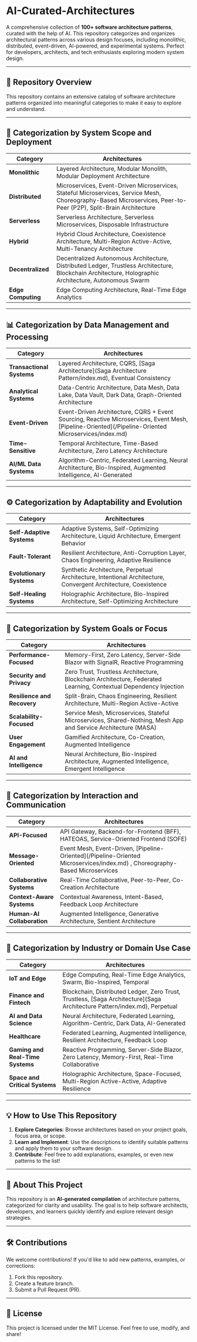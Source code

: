 # AI-Curated-Architectures

A comprehensive collection of **100+ software architecture patterns**, curated with the help of AI. This repository categorizes and organizes architectural patterns across various design focuses, including monolithic, distributed, event-driven, AI-powered, and experimental systems. Perfect for developers, architects, and tech enthusiasts exploring modern system design.

---

## 📂 **Repository Overview**
This repository contains an extensive catalog of software architecture patterns organized into meaningful categories to make it easy to explore and understand.

---

## 🧩 **Categorization by System Scope and Deployment**
| **Category**               | **Architectures**                                                                                               |
|----------------------------|-----------------------------------------------------------------------------------------------------------------|
| **Monolithic**             | Layered Architecture, Modular Monolith, Modular Deployment Architecture                                        |
| **Distributed**            | Microservices, Event-Driven Microservices, Stateful Microservices, Service Mesh, Choreography-Based Microservices, Peer-to-Peer (P2P), Split-Brain Architecture |
| **Serverless**             | Serverless Architecture, Serverless Microservices, Disposable Infrastructure                                   |
| **Hybrid**                 | Hybrid Cloud Architecture, Coexistence Architecture, Multi-Region Active-Active, Multi-Tenancy Architecture    |
| **Decentralized**          | Decentralized Autonomous Architecture, Distributed Ledger, Trustless Architecture, Blockchain Architecture, Holographic Architecture, Autonomous Swarm |
| **Edge Computing**         | Edge Computing Architecture, Real-Time Edge Analytics                                                         |

---

## 📊 **Categorization by Data Management and Processing**
| **Category**               | **Architectures**                                                                                               |
|----------------------------|-----------------------------------------------------------------------------------------------------------------|
| **Transactional Systems**  | Layered Architecture, CQRS, [Saga Architecture](Saga Architecture Pattern/index.md), Eventual Consistency                                             |
| **Analytical Systems**     | Data-Centric Architecture, Data Mesh, Data Lake, Data Vault, Dark Data, Graph-Oriented Architecture              |
| **Event-Driven**           | Event-Driven Architecture, CQRS + Event Sourcing, Reactive Microservices, Event Mesh, [Pipeline-Oriented](/Pipeline-Oriented Microservices/index.md)          |
| **Time-Sensitive**         | Temporal Architecture, Time-Based Architecture, Zero Latency Architecture                                      |
| **AI/ML Data Systems**     | Algorithm-Centric, Federated Learning, Neural Architecture, Bio-Inspired, Augmented Intelligence, AI-Generated   |

---

## ⚙️ **Categorization by Adaptability and Evolution**
| **Category**               | **Architectures**                                                                                               |
|----------------------------|-----------------------------------------------------------------------------------------------------------------|
| **Self-Adaptive Systems**  | Adaptive Systems, Self-Optimizing Architecture, Liquid Architecture, Emergent Behavior                          |
| **Fault-Tolerant**         | Resilient Architecture, Anti-Corruption Layer, Chaos Engineering, Adaptive Resilience                           |
| **Evolutionary Systems**   | Synthetic Architecture, Perpetual Architecture, Intentional Architecture, Convergent Architecture, Coexistence  |
| **Self-Healing Systems**   | Holographic Architecture, Bio-Inspired Architecture, Self-Optimizing Architecture                              |

---

## 🚀 **Categorization by System Goals or Focus**
| **Category**                   | **Architectures**                                                                                                 |
|--------------------------------|-------------------------------------------------------------------------------------------------------------------|
| **Performance-Focused**        | Memory-First, Zero Latency, Server-Side Blazor with SignalR, Reactive Programming                                 |
| **Security and Privacy**       | Zero Trust, Trustless Architecture, Blockchain Architecture, Federated Learning, Contextual Dependency Injection  |
| **Resilience and Recovery**    | Split-Brain, Chaos Engineering, Resilient Architecture, Multi-Region Active-Active                                |
| **Scalability-Focused**        | Service Mesh, Microservices, Stateful Microservices, Shared-Nothing, Mesh App and Service Architecture (MASA)      |
| **User Engagement**            | Gamified Architecture, Co-Creation, Augmented Intelligence                                                        |
| **AI and Intelligence**        | Neural Architecture, Bio-Inspired Architecture, Augmented Intelligence, Emergent Intelligence                     |

---

## 🔗 **Categorization by Interaction and Communication**
| **Category**                   | **Architectures**                                                                                                 |
|--------------------------------|-------------------------------------------------------------------------------------------------------------------|
| **API-Focused**                | API Gateway, Backend-for-Frontend (BFF), HATEOAS, Service-Oriented Frontend (SOFE)                                |
| **Message-Oriented**           | Event Mesh, Event-Driven, [Pipeline-Oriented](/Pipeline-Oriented Microservices/index.md) , Choreography-Based Microservices                                |
| **Collaborative Systems**      | Real-Time Collaborative, Peer-to-Peer, Co-Creation Architecture                                                  |
| **Context-Aware Systems**      | Contextual Awareness, Intent-Based, Feedback Loop Architecture                                                   |
| **Human-AI Collaboration**     | Augmented Intelligence, Generative Architecture, Sentient Architecture                                            |

---

## 🏢 **Categorization by Industry or Domain Use Case**
| **Category**                     | **Architectures**                                                                                                 |
|----------------------------------|-------------------------------------------------------------------------------------------------------------------|
| **IoT and Edge**                 | Edge Computing, Real-Time Edge Analytics, Swarm, Bio-Inspired, Temporal                                           |
| **Finance and Fintech**          | Blockchain, Distributed Ledger, Zero Trust, Trustless, [Saga Architecture](Saga Architecture Pattern/index.md), Perpetual                              |
| **AI and Data Science**          | Neural Architecture, Federated Learning, Algorithm-Centric, Dark Data, AI-Generated                               |
| **Healthcare**                   | Federated Learning, Augmented Intelligence, Resilient Architecture, Feedback Loop                                 |
| **Gaming and Real-Time Systems** | Reactive Programming, Server-Side Blazor, Zero Latency, Memory-First, Real-Time Collaborative                     |
| **Space and Critical Systems**   | Holographic Architecture, Space-Focused, Multi-Region Active-Active, Adaptive Resilience                          |

---

## 💡 **How to Use This Repository**
1. **Explore Categories**: Browse architectures based on your project goals, focus area, or scope.
2. **Learn and Implement**: Use the descriptions to identify suitable patterns and apply them to your software design.
3. **Contribute**: Feel free to add explanations, examples, or even new patterns to the list!

---

## 🤖 **About This Project**
This repository is an **AI-generated compilation** of architecture patterns, categorized for clarity and usability. The goal is to help software architects, developers, and learners quickly identify and explore relevant design strategies.

---

## 🛠️ **Contributions**
We welcome contributions! If you'd like to add new patterns, examples, or corrections:
1. Fork this repository.
2. Create a feature branch.
3. Submit a Pull Request (PR).

---

## 📄 **License**
This project is licensed under the MIT License. Feel free to use, modify, and share!
